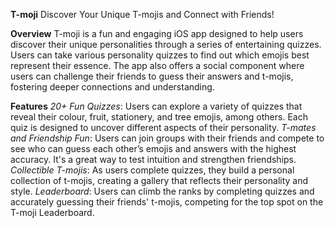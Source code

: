 **T-moji**
Discover Your Unique T-mojis and Connect with Friends!

**Overview**
T-moji is a fun and engaging iOS app designed to help users discover their unique personalities through a series of entertaining quizzes. Users can take various personality quizzes to find out which emojis best represent their essence. The app also offers a social component where users can challenge their friends to guess their answers and t-mojis, fostering deeper connections and understanding.

**Features**
_20+ Fun Quizzes_: Users can explore a variety of quizzes that reveal their colour, fruit, stationery, and tree emojis, among others. Each quiz is designed to uncover different aspects of their personality.
_T-mates and Friendship Fun_: Users can join groups with their friends and compete to see who can guess each other’s emojis and answers with the highest accuracy. It's a great way to test intuition and strengthen friendships.
_Collectible T-mojis_: As users complete quizzes, they build a personal collection of t-mojis, creating a gallery that reflects their personality and style.
_Leaderboard_: Users can climb the ranks by completing quizzes and accurately guessing their friends' t-mojis, competing for the top spot on the T-moji Leaderboard.
